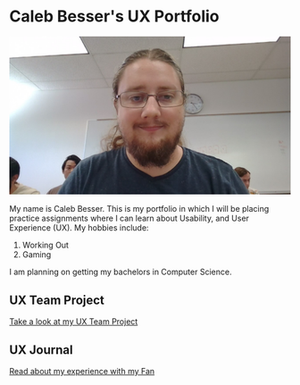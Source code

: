 # Caleb Besser's UX Portfolio

![alt text](/assets/my_Picture.jpg)

My name is Caleb Besser. This is my portfolio in which I will be placing practice assignments where I can learn about Usability, and User Experience (UX). My hobbies include:
1. Working Out
2. Gaming

I am planning on getting my bachelors in Computer Science.

## UX Team Project
[Take a look at my UX Team Project](https://usabilityengineering.github.io/sleepwell/)

## UX Journal

[Read about my experience with my Fan](j01/)
